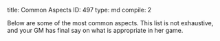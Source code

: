 title:          Common Aspects
ID:             497
type:           md
compile:        2


Below are some of the most common aspects. This list is not exhaustive, and your GM has final say on what is appropriate in her game.